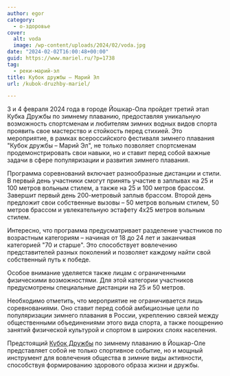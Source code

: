 ```yaml
---
author: egor
category:
  - о-здоровье
cover:
  alt: voda
  image: /wp-content/uploads/2024/02/voda.jpg
date: "2024-02-02T16:00:48+00:00"
guid: https://www.mariel.ru/?p=1738
tag:
  - реки-марий-эл
title: Кубок дружбы – Марий Эл
url: /kubok-druzhby-mariel/

---
```

3 и 4 февраля 2024 года в городе Йошкар-Ола пройдет третий этап Кубка Дружбы по зимнему плаванию, предоставляя уникальную возможность спортсменам и любителям зимних водных видов спорта проявить свое мастерство и стойкость перед стихией. Это мероприятие, в рамках всероссийского фестиваля зимнего плавания "Кубок дружбы – Марий Эл", не только позволяет спортсменам продемонстрировать свои навыки, но и ставит перед собой важные задачи в сфере популяризации и развития зимнего плавания.

Программа соревнований включает разнообразные дистанции и стили. В первый день участники смогут принять участие в заплывах на 25 и 100 метров вольным стилем, а также на 25 и 100 метров брассом. Завершит первый день 200-метровый заплыв брассом. Второй день предложит свои собственные вызовы – 50 метров вольным стилем, 50 метров брассом и увлекательную эстафету 4х25 метров вольным стилем.

Интересно, что программа предусматривает разделение участников по возрастным категориям – начиная от 18 до 24 лет и заканчивая категорией "70 и старше". Это способствует вовлечению представителей разных поколений и позволяет каждому найти свой собственный путь к победе.

Особое внимание уделяется также лицам с ограниченными физическими возможностями. Для этой категории участников предусмотрены специальные дистанции на 25 и 50 метров.

Необходимо отметить, что мероприятие не ограничивается лишь соревнованиями. Оно ставит перед собой амбициозные цели по популяризации зимнего плавания в России, укреплению связей между общественными объединениями этого вида спорта, а также поощрению занятий физической культурой и спортом в широких слоях населения.

Предстоящий [Кубок Дружбы](https://winterswimcup.ru/#rec648803026) по зимнему плаванию в Йошкар-Оле представляет собой не только спортивное событие, но и мощный инструмент для вовлечения общества в зимние виды активности, способствуя формированию здорового образа жизни и дружбы.
